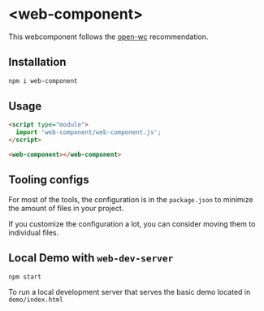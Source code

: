 # \<web-component>

This webcomponent follows the [open-wc](https://github.com/open-wc/open-wc) recommendation.

## Installation

```bash
npm i web-component
```

## Usage

```html
<script type="module">
  import 'web-component/web-component.js';
</script>

<web-component></web-component>
```



## Tooling configs

For most of the tools, the configuration is in the `package.json` to minimize the amount of files in your project.

If you customize the configuration a lot, you can consider moving them to individual files.

## Local Demo with `web-dev-server`

```bash
npm start
```

To run a local development server that serves the basic demo located in `demo/index.html`

